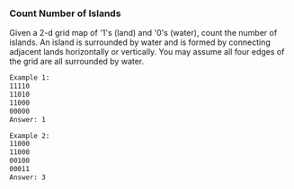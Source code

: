 ### Count Number of Islands
Given a 2-d grid map of '1's (land) and '0's (water), count the number of islands. An island is surrounded by water and is formed
by connecting adjacent lands horizontally or vertically. You may assume all four edges of the grid are all surrounded by water.
```sh
Example 1:
11110
11010
11000
00000
Answer: 1

Example 2:
11000
11000
00100
00011
Answer: 3
```
